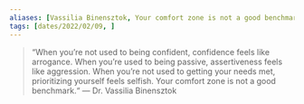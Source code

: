 ```yaml
---
aliases: [Vassilia Binensztok, Your comfort zone is not a good benchmark]
tags: [dates/2022/02/09, ]
---
```

 
> “When you’re not used to being confident, confidence feels like arrogance.
> When you’re used to being passive, assertiveness feels like aggression.
> When you’re not used to getting your needs met, prioritizing yourself feels selfish.
> Your comfort zone is not a good benchmark.“
> — Dr. Vassilia Binensztok
